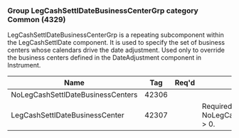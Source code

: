 ### Group LegCashSettlDateBusinessCenterGrp category Common (4329)

LegCashSettlDateBusinessCenterGrp is a repeating subcomponent within the LegCashSettlDate component. It is used to specify the set of business centers whose calendars drive the date adjustment. Used only to override the business centers defined in the DateAdjustment component in Instrument.

| Name                              | Tag   | Req'd | Documentation                                             |
|-----------------------------------|-------|----------|-----------------------------------------------------------|
| NoLegCashSettlDateBusinessCenters | 42306 |       |                                                           |
| LegCashSettlDateBusinessCenter    | 42307 |       | Required if NoLegCashSettlDateBusinessCenters(42306) > 0. |

